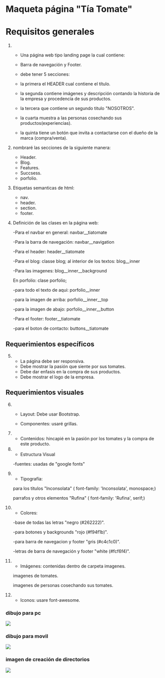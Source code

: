 
# Maqueta página "Tía Tomate"

# Requisitos generales

1. 	- Una página web tipo landing page la cual contiene:
   	- Barra de navegación y Footer.
   	- debe tener 5 secciones:

	- la primera el HEADER cual contiene el título.
	- la segunda contiene imágenes y descripción contando la historia de la empresa y procedencia 	de sus productos.
	- la tercera que contiene un segundo titulo "NOSOTROS".
	- la cuarta muestra a las personas cosechando sus productos(experiencias).
	- la quinta tiene un botón que invita a contactarse con el dueño de la marca (compra/venta).

2. nombraré las secciones de la siguiente manera:

	- Header.
	- Blog.
	- Features.
	- Succsess.
	- porfolio.

3. Etiquetas semanticas de html:

	- nav.
	- header.
	- section.
	- footer.

4. Definición de las clases en la página web:

	-Para el navbar en general:  navbar__tiatomate

	-Para la barra de navegación:  navbar__navigation

	-Para el header:  header__tiatomate
	
	-Para el blog: classe blog;
	  	al interior de los textos:  blog__inner 

	-Para las imagenes:  blog__inner__background

	En porfolio: clase porfolio;

	-para todo el texto de aqui:  porfolio__inner

	-para la imagen de arriba:  porfolio__inner__top

	-para la imagen de abajo:  porfolio__inner__button

	-Para el footer: footer__tiatomate

	-para el boton de contacto:  buttons__tiatomate

## Requerimientos específicos

5.	- La página debe ser responsiva.
	- Debe mostrar la pasión que siente por sus tomates.
	- Debe dar enfasis en la compra de sus productos. 
	- Debe mostrar el logo de la empresa.

## Requerimientos visuales

6.	- Layout: Debe usar Bootstrap.

	- Componentes: usaré grillas.

7.	- Contenidos: hincapié en la pasión por los tomates y la compra de este producto.

8.	- Estructura Visual

	-fuentes: usadas de "google fonts"

9.	- Tipografía:

	para los titulos "Inconsolata" ( font-family: 'Inconsolata', monospace;)

	parrafos y otros elementos "Rufina" ( font-family: 'Rufina', serif;)

10.	- Colores: 

	-base de todas las letras "negro (#262222)".

	-para botones y backgrounds "rojo (#f94f1b)".

	-para  barra de navegacion y footer "gris (#c4c1c0)".

	-letras de barra de navegación y footer "white (#fcf6f4)".

11.	- Imágenes: contenidas dentro de carpeta imagenes.

	imagenes de tomates.

	imagenes de personas cosechando sus tomates.

12.	- Iconos: usare font-awesome.


### dibujo para pc
![](assets/imagenes/maqueta.jpg)
### dibujo para movil
![](assets/imagenes/dispositivo-movil.jpg)
### imagen de creación de directorios
![](assets/imagenes/directorios.jpg)






